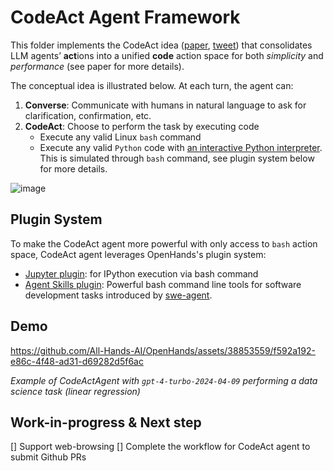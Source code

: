 # CodeAct Agent Framework

This folder implements the CodeAct idea ([paper](https://arxiv.org/abs/2402.01030), [tweet](https://twitter.com/xingyaow_/status/1754556835703751087)) that consolidates LLM agents’ **act**ions into a unified **code** action space for both *simplicity* and *performance* (see paper for more details).

The conceptual idea is illustrated below. At each turn, the agent can:

1. **Converse**: Communicate with humans in natural language to ask for clarification, confirmation, etc.
2. **CodeAct**: Choose to perform the task by executing code
   - Execute any valid Linux `bash` command
   - Execute any valid `Python` code with [an interactive Python interpreter](https://ipython.org/). This is simulated through `bash` command, see plugin system below for more details.

![image](https://github.com/All-Hands-AI/OpenHands/assets/38853559/92b622e3-72ad-4a61-8f41-8c040b6d5fb3)

## Plugin System

To make the CodeAct agent more powerful with only access to `bash` action space, CodeAct agent leverages OpenHands's plugin system:
- [Jupyter plugin](https://github.com/All-Hands-AI/OpenHands/tree/main/openhands/runtime/plugins/jupyter): for IPython execution via bash command
- [Agent Skills plugin](https://github.com/All-Hands-AI/OpenHands/tree/main/openhands/runtime/plugins/agent_skills): Powerful bash command line tools for software development tasks introduced by [swe-agent](https://github.com/princeton-nlp/swe-agent).

## Demo

https://github.com/All-Hands-AI/OpenHands/assets/38853559/f592a192-e86c-4f48-ad31-d69282d5f6ac

*Example of CodeActAgent with `gpt-4-turbo-2024-04-09` performing a data science task (linear regression)*

## Work-in-progress & Next step

[] Support web-browsing
[] Complete the workflow for CodeAct agent to submit Github PRs
